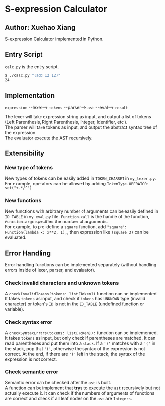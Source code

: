 # S-expression Calculator

## Author: Xuehao Xiang

S-expression Calculator implemented in Python.

## Entry Script

`calc.py` is the entry script.

```bash
$ ./calc.py "(add 12 12)"  
24
```

## Implementation

`expression` --lexer--> `tokens` --parser--> `ast` --eval--> `result`

The lexer will take expression string as input, and output a list of tokens (Left Parenthesis, Right Parenthesis, Integer, Identifier, etc.).  
The parser will take tokens as input, and output the abstract syntax tree of the expression.  
The evaluator execute the AST recursively.

## Extensibility

### New type of tokens
New types of tokens can be easily added in `TOKEN_CHARSET` in `my_lexer.py`.  
For example, operators can be allowed by adding `TokenType.OPERATOR: set("+-*/^")`

### New functions
New functions with arbitrary number of arguments can be easily defined in `ID_TABLE` in `my_eval.py` file. `Function.call` is the handle of the function, `Function.argc` specifies the number of arguments.  
For example, to pre-define a `square` function, add `"square": Function(lambda x: x**2, 1),`, then expression like `(square 3)` can be evaluated.

## Error Handling 

 Error handling functions can be implemented separately (without handling errors inside of lexer, parser, and evaluator). 

### Check invalid characters and unknown tokens
A `checkInvalidTokens(tokens: list[Token])` function can be implemented. 
It takes `tokens` as input, and check if `tokens` has `UNKNOWN` type (invalid character) or token's `ID` is not in the `ID_TABLE` (undefined function or variable). 

### Check syntax error

A `checkSyntaxErrors(tokens: list[Token]):` function can be implemented.
It takes `tokens` as input, but only check if parentheses are matched. It can read parentheses and put them into a `stack`. If a `')'` matches with a `'('` in the stack, pop that `'('`, otherwise the syntax of the expression is not correct.
At the end, if there are `'('` left in the stack, the syntax of the expression is not correct.

### Check semantic error

Semantic error can be checked after the `ast` is built.  
A function can be implement that **trys** to execute the `ast` recursively but not actually execute it. It can check if the numbers of arguments of functions are correct and check if all leaf nodes on the `ast` are `Integers`.

